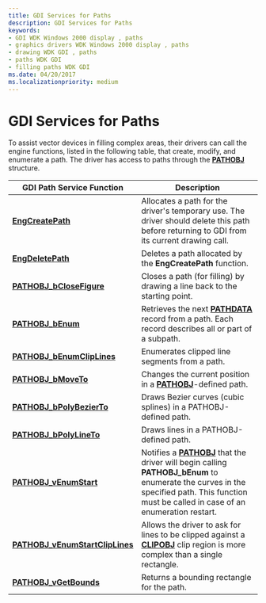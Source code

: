 ```yaml
---
title: GDI Services for Paths
description: GDI Services for Paths
keywords:
- GDI WDK Windows 2000 display , paths
- graphics drivers WDK Windows 2000 display , paths
- drawing WDK GDI , paths
- paths WDK GDI
- filling paths WDK GDI
ms.date: 04/20/2017
ms.localizationpriority: medium
---
```


# GDI Services for Paths

To assist vector devices in filling complex areas, their drivers can call the engine functions, listed in the following table, that create, modify, and enumerate a path. The driver has access to paths through the [**PATHOBJ**](/windows/win32/api/winddi/ns-winddi-pathobj) structure.

| GDI Path Service Function | Description |
| ------------------------- | ----------- |
| [**EngCreatePath**](/windows/win32/api/winddi/nf-winddi-engcreatepath) | Allocates a path for the driver's temporary use. The driver should delete this path before returning to GDI from its current drawing call. |
| [**EngDeletePath**](/windows/win32/api/winddi/nf-winddi-engdeletepath) | Deletes a path allocated by the **EngCreatePath** function. |
| [**PATHOBJ_bCloseFigure**](/windows/win32/api/winddi/nf-winddi-pathobj_bclosefigure) | Closes a path (for filling) by drawing a line back to the starting point. |
| [**PATHOBJ_bEnum**](/windows/win32/api/winddi/nf-winddi-pathobj_benum) | Retrieves the next [**PATHDATA**](/windows/win32/api/winddi/ns-winddi-pathdata) record from a path. Each record describes all or part of a subpath. |
| [**PATHOBJ_bEnumClipLines**](/windows/win32/api/winddi/nf-winddi-pathobj_benumcliplines) | Enumerates clipped line segments from a path. |
| [**PATHOBJ_bMoveTo**](/windows/win32/api/winddi/nf-winddi-pathobj_bmoveto) | Changes the current position in a [**PATHOBJ**](/windows/win32/api/winddi/ns-winddi-pathobj)-defined path. |
| [**PATHOBJ_bPolyBezierTo**](/windows/win32/api/winddi/nf-winddi-pathobj_bpolybezierto) | Draws Bezier curves (cubic splines) in a PATHOBJ-defined path. |
| [**PATHOBJ_bPolyLineTo**](/windows/win32/api/winddi/nf-winddi-pathobj_bpolylineto) | Draws lines in a PATHOBJ-defined path. |
| [**PATHOBJ_vEnumStart**](/windows/win32/api/winddi/nf-winddi-pathobj_venumstart) | Notifies a [**PATHOBJ**](/windows/win32/api/winddi/ns-winddi-pathobj) that the driver will begin calling **PATHOBJ_bEnum** to enumerate the curves in the specified path. This function must be called in case of an enumeration restart. |
| [**PATHOBJ_vEnumStartClipLines**](/windows/win32/api/winddi/nf-winddi-pathobj_venumstartcliplines) | Allows the driver to ask for lines to be clipped against a [**CLIPOBJ**](/windows/win32/api/winddi/ns-winddi-clipobj) clip region is more complex than a single rectangle. |
| [**PATHOBJ_vGetBounds**](/windows/win32/api/winddi/nf-winddi-pathobj_vgetbounds) | Returns a bounding rectangle for the path. |
